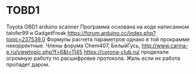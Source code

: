 # TOBD1
Toyota OBD1 arduino scanner
Программа основана на коде написанном talofer99 и GadgetFreak
https://forum.arduino.cc/index.php?topic=237539.0
Формулы расчета параметров однако в той прокрамме некорректные.
Члены форума Chem407, БелыйГусь, 
http://www.carina-e.ru/viewtopic.php?f=6&t=1145
https://corona-club.ru/
проделали огромную работу по расшифровке протокола. 
Жаль если их работа пропадет даром. 
